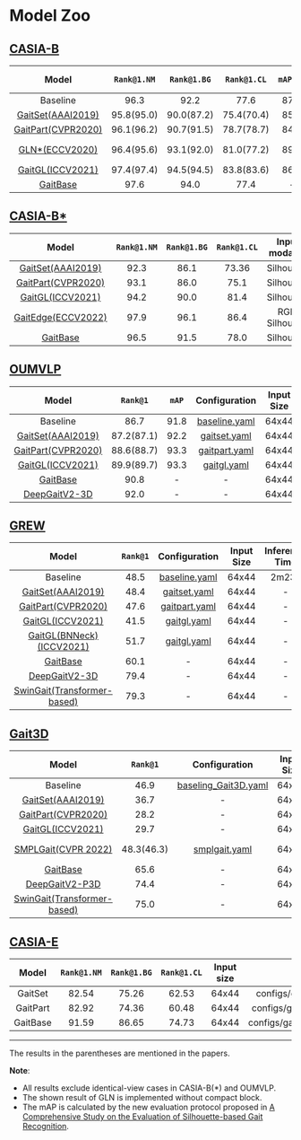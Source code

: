 # Model Zoo

##  [CASIA-B](http://www.cbsr.ia.ac.cn/english/Gait%20Databases.asp)                                                                                          

|                                                                                          Model                                                                                          | `Rank@1.NM` | `Rank@1.BG` | `Rank@1.CL` | `mAP.NM` | `mAP.BG` | `mAP.CL` |                                            Configuration                                             | Input Size |
| :-------------------------------------------------------------------------------------------------------------------------------------------------------------------------------------: | :---------: | :---------: | :---------: | :------: | :------: | :------: | :--------------------------------------------------------------------------------------------------: | :--------: |
|                                                                                        Baseline                                                                                         |    96.3     |    92.2     |    77.6     |   87.3   |   83.4   |   78.5   |                                            baseline.yaml                                             |   64x44    |
|                                                                [GaitSet(AAAI2019)](https://arxiv.org/pdf/1811.06186.pdf)                                                                | 95.8(95.0)  | 90.0(87.2)  | 75.4(70.4)  |   85.9   |   81.4   |   77.0   |                           [gaitset.yaml](../configs/gaitset/gaitset.yaml)                            |   64x44    |
|                                                   [GaitPart(CVPR2020)](http://home.ustc.edu.cn/~saihui/papers/cvpr2020_gaitpart.pdf)                                                    | 96.1(96.2)  | 90.7(91.5)  | 78.7(78.7)  |   84.8   |   81.1   |   75.5   |                          [gaitpart.yaml](../configs/gaitpart/gaitpart.yaml)                          |   64x44    |
|                                                        [GLN*(ECCV2020)](http://home.ustc.edu.cn/~saihui/papers/eccv2020_gln.pdf)                                                        | 96.4(95.6)  | 93.1(92.0)  | 81.0(77.2)  |   89.3   |   87.0   |   82.6   | [gln_phase1.yaml](../configs/gln/gln_phase1.yaml), [gln_phase2.yaml](../configs/gln/gln_phase2.yaml) |   128x88   |
| [GaitGL(ICCV2021)](https://openaccess.thecvf.com/content/ICCV2021/papers/Lin_Gait_Recognition_via_Effective_Global-Local_Feature_Representation_and_Local_Temporal_ICCV_2021_paper.pdf) | 97.4(97.4)  | 94.5(94.5)  | 83.8(83.6)  |   86.2   |   84.4   |   79.8   |                             [gaitgl.yaml](../configs/gaitgl/gaitgl.yaml)                             |   64x44    |
|                                                                      [GaitBase](https://arxiv.org/abs/2211.06597)                                                                       |    97.6     |    94.0     |    77.4     |    -     |    -     |    -     |                                                  -                                                   |   64x44    |

##  [CASIA-B*](http://www.cbsr.ia.ac.cn/english/Gait%20Databases.asp)

|                                                                                          Model                                                                                          | `Rank@1.NM` | `Rank@1.BG` | `Rank@1.CL` | Input modality  |                          Configuration                           |
| :-------------------------------------------------------------------------------------------------------------------------------------------------------------------------------------: | :---------: | :---------: | :---------: | :-------------: | :--------------------------------------------------------------: |
|                                                                [GaitSet(AAAI2019)](https://arxiv.org/pdf/1811.06186.pdf)                                                                |    92.3     |    86.1     |    73.36    |   Silhouette    |         [gaitset.yaml](../configs/gaitset/gaitset.yaml)          |
|                                                   [GaitPart(CVPR2020)](http://home.ustc.edu.cn/~saihui/papers/cvpr2020_gaitpart.pdf)                                                    |    93.1     |    86.0     |    75.1     |   Silhouette    |        [gaitpart.yaml](../configs/gaitpart/gaitpart.yaml)        |
| [GaitGL(ICCV2021)](https://openaccess.thecvf.com/content/ICCV2021/papers/Lin_Gait_Recognition_via_Effective_Global-Local_Feature_Representation_and_Local_Temporal_ICCV_2021_paper.pdf) |    94.2     |    90.0     |    81.4     |   Silhouette    |           [gaitgl.yaml](../configs/gaitgl/gaitgl.yaml)           |
|                                                                 [GaitEdge(ECCV2022)](https://arxiv.org/abs/2203.03972)                                                                  |    97.9     |    96.1     |    86.4     | RGB, Silhouette | [phase2_gaitedge.yaml](../configs/gaitedge/phase2_gaitedge.yaml) |
|                                                                      [GaitBase](https://arxiv.org/abs/2211.06597)                                                                       |    96.5     |    91.5     |    78.0     |   Silhouette    |                                -                                 |

## [OUMVLP](http://www.am.sanken.osaka-u.ac.jp/BiometricDB/GaitMVLP.html)
|                                                                                          Model                                                                                          |  `Rank@1`  | `mAP` |                       Configuration                       | Input Size | Inference Time | Model Size |
| :-------------------------------------------------------------------------------------------------------------------------------------------------------------------------------------: | :--------: | :---: | :-------------------------------------------------------: | :--------: | :------------: | :--------: |
|                                                                                        Baseline                                                                                         |    86.7    | 91.8  | [baseline.yaml](../configs/baseline/baseline_OUMVLP.yaml) |   64x44    |     1m13s      |   44.11M   |
|                                                                [GaitSet(AAAI2019)](https://arxiv.org/pdf/1811.06186.pdf)                                                                | 87.2(87.1) | 92.2  |  [gaitset.yaml](../configs/gaitset/gaitset_OUMVLP.yaml)   |   64x44    |     1m26s      |   6.31M    |
|                                                   [GaitPart(CVPR2020)](http://home.ustc.edu.cn/~saihui/papers/cvpr2020_gaitpart.pdf)                                                    | 88.6(88.7) | 93.3  | [gaitpart.yaml](../configs/gaitpart/gaitpart_OUMVLP.yaml) |   64x44    |     8m04s      |   3.78M    |
| [GaitGL(ICCV2021)](https://openaccess.thecvf.com/content/ICCV2021/papers/Lin_Gait_Recognition_via_Effective_Global-Local_Feature_Representation_and_Local_Temporal_ICCV_2021_paper.pdf) | 89.9(89.7) | 93.3  |    [gaitgl.yaml](../configs/gaitgl/gaitgl_OUMVLP.yaml)    |   64x44    |     5m23s      |   95.62M   |
|                                                                      [GaitBase](https://arxiv.org/abs/2211.06597)                                                                       |    90.8    |   -   |                             -                          | 64x44 |  -  |       -        |     -      |
|                                                                          [DeepGaitV2-3D](https://arxiv.org/pdf/2303.03301.pdf)                                                                           |   92.0   |                            -                           |  -  |   64x44    |       -        |     -      |

## [GREW](https://www.grew-benchmark.org)
|                                                                                              Model                                                                                              | `Rank@1` |                      Configuration                       | Input Size | Inference Time | Model Size |
| :---------------------------------------------------------------------------------------------------------------------------------------------------------------------------------------------: | :------: | :------------------------------------------------------: | :--------: | :------------: | :--------: |
|                                                                                            Baseline                                                                                             |   48.5   | [baseline.yaml](../configs/baseFline/baseline_GREW.yaml) |   64x44    |     2m23s      |   84.12M   |
|                                                                    [GaitSet(AAAI2019)](https://arxiv.org/pdf/1811.06186.pdf)                                                                    |   48.4   |   [gaitset.yaml](../configs/gaitset/gaitset_GREW.yaml)   |   64x44    |       -        |     -      |
|                                                       [GaitPart(CVPR2020)](http://home.ustc.edu.cn/~saihui/papers/cvpr2020_gaitpart.pdf)                                                        |   47.6   | [gaitpart.yaml](../configs/gaitpart/gaitpart_GREW.yaml)  |   64x44    |       -        |     -      |
|     [GaitGL(ICCV2021)](https://openaccess.thecvf.com/content/ICCV2021/papers/Lin_Gait_Recognition_via_Effective_Global-Local_Feature_Representation_and_Local_Temporal_ICCV_2021_paper.pdf)     |   41.5   |    [gaitgl.yaml](../configs/gaitgl/gaitgl_GREW.yaml)     |   64x44    |       -        |     -      |
| [GaitGL(BNNeck)(ICCV2021)](https://openaccess.thecvf.com/content/ICCV2021/papers/Lin_Gait_Recognition_via_Effective_Global-Local_Feature_Representation_and_Local_Temporal_ICCV_2021_paper.pdf) |   51.7   | [gaitgl.yaml](../configs/gaitgl/gaitgl_GREW_BNNeck.yaml) |   64x44    |       -        |     -      |
|                                                                          [GaitBase](https://arxiv.org/abs/2211.06597)                                                                           |   60.1   |                            -                             |   64x44    |       -        |     -      |
|                                                                          [DeepGaitV2-3D](https://arxiv.org/pdf/2303.03301.pdf)                                                                           |   79.4   |                            -                             |   64x44    |       -        |     -      |
|                                                                          [SwinGait(Transformer-based)](https://arxiv.org/pdf/2303.03301.pdf)                                                                           |   79.3   |                            -                             |   64x44    |       -        |     -      |


## [Gait3D](https://github.com/Gait3D/Gait3D-Benchmark)
|                                                                                          Model                                                                                          | `Rank@1` | Configuration | Input Size | Input modality |
| :-------------------------------------------------------------------------------------------------------------------------------------------------------------------------------------: | :------: | :-----------: | :--------: | :--------:|
|                                                                Baseline                                                                |   46.9   |       [baseling_Gait3D.yaml](../configs/baseline/baseline_Gait3D.yaml)       |   64x44    | Silhouette |
|                                                                [GaitSet(AAAI2019)](https://arxiv.org/pdf/1811.06186.pdf)                                                                |   36.7   |       -       |   64x44    | Silhouette |
|                                                   [GaitPart(CVPR2020)](http://home.ustc.edu.cn/~saihui/papers/cvpr2020_gaitpart.pdf)                                                    |   28.2   |       -       |   64x44    | Silhouette |
| [GaitGL(ICCV2021)](https://openaccess.thecvf.com/content/ICCV2021/papers/Lin_Gait_Recognition_via_Effective_Global-Local_Feature_Representation_and_Local_Temporal_ICCV_2021_paper.pdf) |   29.7   |       -       |   64x44    | Silhouette |
|                                                                      [SMPLGait(CVPR 2022)](https://gait3d.github.io/)                                                                       |   48.3(46.3)   |       [smplgait.yaml](../configs/smplgait/smplgait.yaml)       |   64x44    | Silhouette + SMPL|
|                                                                      [GaitBase](https://arxiv.org/abs/2211.06597)                                                                       |   65.6   |       -       |   64x44    | Silhouette |
|                                                                          [DeepGaitV2-P3D](https://arxiv.org/pdf/2303.03301.pdf)                                                                           |   74.4   |                            -                             |   64x44    |       -        |     -      |
|                                                                          [SwinGait(Transformer-based)](https://arxiv.org/pdf/2303.03301.pdf)                                                                           |   75.0   |                            -                             |   64x44    |       -        |     -      |

##  [CASIA-E](https://www.scidb.cn/en/detail?dataSetId=57be0e918db743279baf44a38d013a06)

|                                                                                          Model                                                                                          | `Rank@1.NM` | `Rank@1.BG` | `Rank@1.CL` |       Input size|                    Configuration                           |
| :-------------------------------------------------------------------------------------------------------------------------------------------------------------------------------------: | :---------: | :---------:| :----:  | :-------------: | :--------------------------------------------------------------: |
|    GaitSet                                                                       |    82.54     |    75.26     |    62.53         |                                64x44                                 | configs/gaitset/gaitset_casiae.yaml
|    GaitPart                                                                       |   82.92     |    74.36     |    60.48         |                                 64x44                                 | configs/gaitpart/gaitpart_casiae.yaml
|    GaitBase                                                                       |    91.59     |    86.65     |    74.73         |                                64x44                                 | configs/gaitbase/gaitbase_casiae.yaml

------------------------------------------

The results in the parentheses are mentioned in the papers. 

**Note**:
- All results exclude identical-view cases in CASIA-B(*) and OUMVLP.
- The shown result of GLN is implemented without compact block. 
- The mAP is calculated by the new evaluation protocol proposed in [A Comprehensive Study on the Evaluation of Silhouette-based Gait Recognition](https://ieeexplore.ieee.org/document/9928336).
